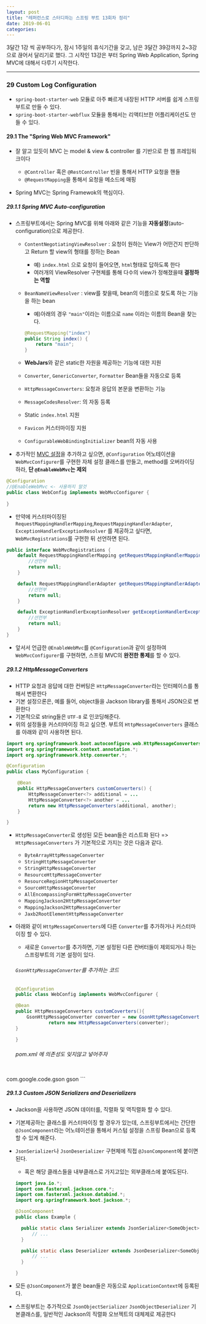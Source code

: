 ```yaml
---
layout: post
title: "레퍼런스로 스터디하는 스프링 부트 13회차 정리"
date: 2019-06-01
categories:
---
```

3달간 1강 씩 공부하다가, 잠시 1주일의 휴식기간을 갖고, 남은 3달간 39강까지 2~3강으로 끊어서 달리기로 했다. 그 시작인 13강은 부터 Spring Web Application, Spring MVC에 대해서 다루기 시작한다.

---

### 29 Custom Log Configuration

* `spring-boot-starter-web` 모듈로 아주 빠르게 내장된 HTTP 서버를 쉽게 스프링부트로 만들 수 있다.
* `spring-boot-starter-webflux` 모듈을 통해서는 리액티브한 어플리케이션도 만들 수 있다.

#### 29.1 The "Spring Web MVC Framework"

* 잘 알고 있듯이 MVC 는 model & view & controller 를 기반으로 한 웹 프레임워크이다
  * `@Controller` 혹은 `@RestController` 빈을 통해서 HTTP 요청을 핸들
  * `@RequestMapping`을 통해서 요청을 메소드에 매핑

* Spring MVC는 Spring Framewok의 핵심이다.

##### 29.1.1 Spring MVC Auto-configuration

* 스프링부트에서는 Spring MVC를 위해 아래와 같은 기능을 **자동설정**(auto-configuration)으로 제공한다.

  * `ContentNegotiatingViewResolver` : 요청이 원하는 View가 어떤건지 판단하고 Return 할 view의 형태를 정하는 Bean

    * 예) `index.html` 으로 요청이 들어오면, `html`형태로 답하도록 한다
    * 여러개의 ViewResolver 구현체를 통해 다수의 view가 정해졌을때 **결정하는 역할**

  * `BeanNameViewResolver` : view를 찾을때, bean의 이름으로 찾도록 하는 기능을 하는 bean

    * 예)아래의 경우 `"main"`이라는 이름으로 `name` 이라는 이름의 Bean을 찾는다.

    ```java
    @RequestMapping("index")
    public String index() {
        return "main";
    }
    ```

  * **WebJars**와 같은 static한 자원을 제공하는 기능에 대한 지원

  * `Converter`, `GenericConverter`, `Formatter` Bean들을 자동으로 등록

  * `HttpMessageConverters`: 요청과 응답의 본문을 변환하는 기능

  * `MessageCodesResolver`: 의 자동 등록

  * Static `index.html` 지원

  * `Favicon` 커스터마이징 지원

  * `ConfigurableWebBindingInitializer` bean의 자동 사용

* 추가적인 [MVC 설정](https://docs.spring.io/spring/docs/5.1.5.RELEASE/spring-framework-reference/web.html#mvc)을 추가하고 싶으면, `@Configuration` 어노테이션을 `WebMvcConfigurer`를 구현한 자체 설정 클래스를 만들고, method를 오버라이딩 하라, **단 `@EnableWebMvc`는 제외**

```java
@Configuration
//@EnableWebMvc <- 사용하지 말것
public class WebConfig implements WebMvcConfigurer {
    
}
```

* 만약에 커스터마이징된 `RequestMappingHandlerMapping`,`RequestMappingHandlerAdapter`, `ExceptionHandlerExceptionResolver` 를 제공하고 싶다면, `WebMvcRegistrations`를 구현한 뒤 선언하면 된다.

```java
public interface WebMvcRegistrations {
    default RequestMappingHandlerMapping getRequestMappingHandlerMapping() {
        //선언부
        return null;
    }

    default RequestMappingHandlerAdapter getRequestMappingHandlerAdapter() {
        //선언부
        return null;
    }

    default ExceptionHandlerExceptionResolver getExceptionHandlerExceptionResolver() {
        //선언부
        return null;
    }
}
```

* 앞서서 언급한 `@EnableWebMvc`를 `@Configuration`과 같이 설정하여 `WebMvcConfigurer`를 구현하면, 스프링 MVC의 **완전한 통제**를 할 수 있다.

##### 29.1.2 HttpMessageConverters

* HTTP 요청과 응답에 대한 컨버팅은 `HttpMessageConverter`라는 인터페이스를 통해서 변환한다
* 기본 설정으론은, 예를 들어, object들을 Jackson library를 통해서 JSON으로 변환한다
* 기본적으로 string들은 `UTF-8` 로 인코딩해준다.
* 위의 설정들을 커스터마이징 하고 싶으면. 부트의 `HttpMessageConverters` 클래스를 아래와 같이 사용하면 된다.

```java
import org.springframework.boot.autoconfigure.web.HttpMessageConverters;
import org.springframework.context.annotation.*;
import org.springframework.http.converter.*;

@Configuration
public class MyConfiguration {

	@Bean
	public HttpMessageConverters customConverters() {
		HttpMessageConverter<?> additional = ...
		HttpMessageConverter<?> another = ...
		return new HttpMessageConverters(additional, another);
	}

}
```

* `HttpMessageConverter`로 생성된 모든 bean들은 리스트화 된다 => `HttpMessageConverters` 가 기본적으로 가지는 것은 다음과 같다.
  * `ByteArrayHttpMessageConverter`
  * `StringHttpMessageConverter`
  * `StringHttpMessageConverter`
  * `ResourceHttpMessageConverter`
  * `ResourceRegionHttpMessageConverter`
  * `SourceHttpMessageConverter`
  * `AllEncompassingFormHttpMessageConverter`
  * `MappingJackson2HttpMessageConverter`
  * `MappingJackson2HttpMessageConverter`
  * `Jaxb2RootElementHttpMessageConverter`

* 아래와 같이 `HttpMessageConverters`에 다른 `Converter`를 추가하거나 커스터마이징 할 수 있다.

  * 새로운 `Convertor`를 추가하면, 기본 설정된 다른 컨버터들이 제외되거나 하는 스프링부트의 기본 설정이 있다.

  ###### `GsonHttpMessageConverter`를 추가하는 코드

    ```java
  @Configuration
  public class WebConfig implements WebMvcConfigurer {
  
    @Bean
    public HttpMessageConverters customCoverters(){
        GsonHttpMessageConverter converter = new GsonHttpMessageConverter();
                return new HttpMessageConverters(converter);
    }
  
  }
    ```

  ###### pom.xml 에 의존성도 잊지않고 넣어주자

	```xml
<dependency>
    <groupId>com.google.code.gson</groupId>
    <artifactId>gson</artifactId>
</dependency>
	```

##### 29.1.3 Custom JSON Serializers and Deserializers

* Jackson을 사용하면 JSON 데이터를, 직렬화 및 역직렬화 할 수 있다.

* 기본제공하는 클래스를 커스터마이징 할 경우가 있는데, 스프링부트에서는 간단한 `@JsonComponent`라는 어노테이션을 통해서 커스텀 설정을 스프링 Bean으로 등록할 수 있게 해준다.

* `JsonSerializer`나 `JsonDeserializer` 구현체에 직접 `@JsonComponent`에 붙이면된다.

  * 혹은 해당 클래스들을 내부클래스로 가지고있는 외부클래스에 붙여도된다.

  ```java
  import java.io.*;
  import com.fasterxml.jackson.core.*;
  import com.fasterxml.jackson.databind.*;
  import org.springframework.boot.jackson.*;
  
  @JsonComponent
  public class Example {
  
  	public static class Serializer extends JsonSerializer<SomeObject> {
  		// ...
  	}
  
  	public static class Deserializer extends JsonDeserializer<SomeObject> {
  		// ...
  	}
  
  }
  ```

* 모든 `@JsonComponent`가 붙은 bean들은 자동으로 `ApplicationContext`에 등록된다.
* 스프링부트는 추가적으로 `JsonObjectSerializer` `JsonObjectDeserializer` 기본클래스를, 일반적인 Jackson의 직렬화 오브젝트의 대체제로 제공한다

